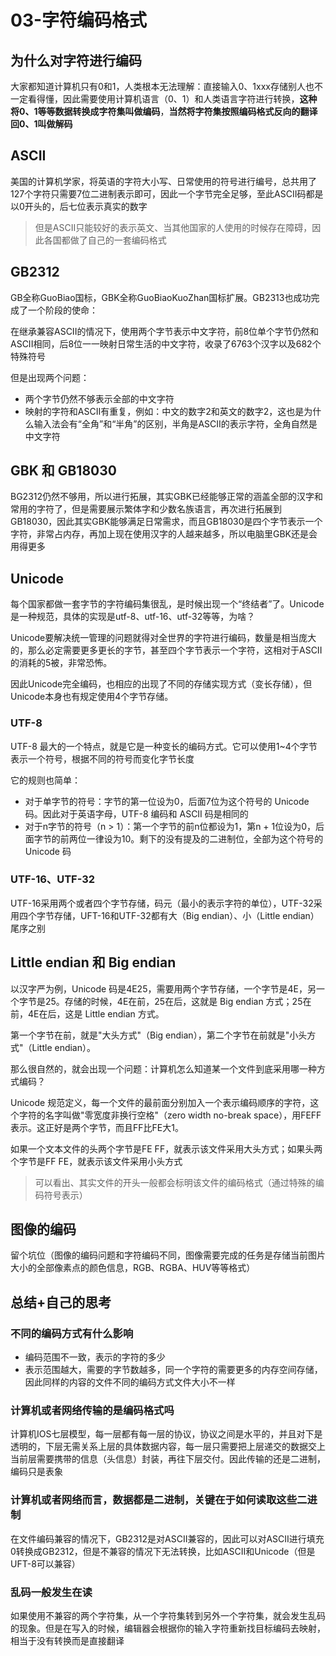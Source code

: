 # 03-字符编码格式

## 为什么对字符进行编码
大家都知道计算机只有0和1，人类根本无法理解：直接输入0、1xxx存储别人也不一定看得懂，因此需要使用计算机语言（0、1）和人类语言字符进行转换，**这种将0、1等等数据转换成字符集叫做编码**，**当然将字符集按照编码格式反向的翻译回0、1叫做解码**

## ASCII
美国的计算机学家，将英语的字符大小写、日常使用的符号进行编号，总共用了127个字符只需要7位二进制表示即可，因此一个字节完全足够，至此ASCII码都是以0开头的，后七位表示真实的数字
> 但是ASCII只能较好的表示英文、当其他国家的人使用的时候存在障碍，因此各国都做了自己的一套编码格式

## GB2312
GB全称GuoBiao国标，GBK全称GuoBiaoKuoZhan国标扩展。GB2313也成功完成了一个阶段的使命：

在继承兼容ASCII的情况下，使用两个字节表示中文字符，前8位单个字节仍然和ASCII相同，后8位一一映射日常生活的中文字符，收录了6763个汉字以及682个特殊符号

但是出现两个问题：
- 两个字节仍然不够表示全部的中文字符
- 映射的字符和ASCII有重复，例如：中文的数字2和英文的数字2，这也是为什么输入法会有“全角”和“半角”的区别，半角是ASCII的表示字符，全角自然是中文字符


## GBK 和 GB18030
BG2312仍然不够用，所以进行拓展，其实GBK已经能够正常的涵盖全部的汉字和常用的字符了，但是需要展示繁体字和少数名族语言，再次进行拓展到GB18030，因此其实GBK能够满足日常需求，而且GB18030是四个字节表示一个字符，非常占内存，再加上现在使用汉字的人越来越多，所以电脑里GBK还是会用得更多

## Unicode
每个国家都做一套字节的字符编码集很乱，是时候出现一个“终结者”了。Unicode是一种规范，具体的实现是utf-8、utf-16、utf-32等等，为啥？

Unicode要解决统一管理的问题就得对全世界的字符进行编码，数量是相当庞大的，那么必定需要更多更长的字节，甚至四个字节表示一个字符，这相对于ASCII的消耗的5被，非常恐怖。

因此Unicode完全编码，也相应的出现了不同的存储实现方式（变长存储），但Unicode本身也有规定使用4个字节存储。

### UTF-8
UTF-8 最大的一个特点，就是它是一种变长的编码方式。它可以使用1~4个字节表示一个符号，根据不同的符号而变化字节长度

它的规则也简单：
- 对于单字节的符号：字节的第一位设为0，后面7位为这个符号的 Unicode 码。因此对于英语字母，UTF-8 编码和 ASCII 码是相同的
- 对于n字节的符号（n > 1）：第一个字节的前n位都设为1，第n + 1位设为0，后面字节的前两位一律设为10。剩下的没有提及的二进制位，全部为这个符号的 Unicode 码

### UTF-16、UTF-32
UTF-16采用两个或者四个字节存储，码元（最小的表示字符的单位），UTF-32采用四个字节存储，UFT-16和UTF-32都有大（Big endian）、小（Little endian）尾序之别

## Little endian 和 Big endian
以汉字严为例，Unicode 码是4E25，需要用两个字节存储，一个字节是4E，另一个字节是25。存储的时候，4E在前，25在后，这就是 Big endian 方式；25在前，4E在后，这是 Little endian 方式。

第一个字节在前，就是"大头方式"（Big endian），第二个字节在前就是"小头方式"（Little endian）。

那么很自然的，就会出现一个问题：计算机怎么知道某一个文件到底采用哪一种方式编码？

Unicode 规范定义，每一个文件的最前面分别加入一个表示编码顺序的字符，这个字符的名字叫做"零宽度非换行空格"（zero width no-break space），用FEFF表示。这正好是两个字节，而且FF比FE大1。

如果一个文本文件的头两个字节是FE FF，就表示该文件采用大头方式；如果头两个字节是FF FE，就表示该文件采用小头方式

> 可以看出、其实文件的开头一般都会标明该文件的编码格式（通过特殊的编码符号表示）

## 图像的编码
留个坑位（图像的编码问题和字符编码不同，图像需要完成的任务是存储当前图片大小的全部像素点的颜色信息，RGB、RGBA、HUV等等格式）

## 总结+自己的思考

### 不同的编码方式有什么影响
- 编码范围不一致，表示的字符的多少
- 表示范围越大，需要的字节数越多，同一个字符的需要更多的内存空间存储，因此同样的内容的文件不同的编码方式文件大小不一样

### 计算机或者网络传输的是编码格式吗
计算机IOS七层模型，每一层都有每一层的协议，协议之间是水平的，并且对下是透明的，下层无需关系上层的具体数据内容，每一层只需要把上层递交的数据交上当前层需要携带的信息（头信息）封装，再往下层交付。因此传输的还是二进制，编码只是表象

### 计算机或者网络而言，数据都是二进制，关键在于如何读取这些二进制
在文件编码兼容的情况下，GB2312是对ASCII兼容的，因此可以对ASCII进行填充0转换成GB2312，但是不兼容的情况下无法转换，比如ASCII和Unicode（但是UFT-8可以兼容）

### 乱码一般发生在读
如果使用不兼容的两个字符集，从一个字符集转到另外一个字符集，就会发生乱码的现象。但是在写入的时候，编辑器会根据你的输入字符重新找目标编码去映射，相当于没有转换而是直接翻译